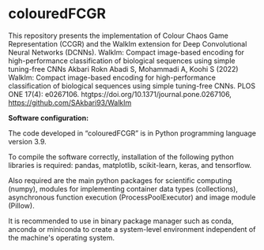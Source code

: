 # colouredFCGR

This repository presents the implementation of Colour Chaos Game Representation (CCGR) and the WalkIm extension for Deep Convolutional Neural Networks (DCNNs). WalkIm: Compact image-based encoding for high-performance classification of biological sequences using simple tuning-free CNNs
Akbari Rokn Abadi S, Mohammadi A, Koohi S (2022) WalkIm: Compact image-based encoding for high-performance classification of biological sequences using simple tuning-free CNNs. PLOS ONE 17(4): e0267106. htgtps://doi.org/10.1371/journal.pone.0267106, https://github.com/SAkbari93/WalkIm

**Software configuration:**

The code developed in “colouredFCGR” is in Python programming language version 3.9.

To compile the software correctly, installation of the following python libraries is required: pandas, matplotlib, scikit-learn, keras, and tensorflow.

Also required are the main python packages for scientific computing (numpy), modules for implementing container data types (collections), asynchronous function execution (ProcessPoolExecutor) and image module (Pillow).

It is recommended to use in binary package manager such as conda, anconda or miniconda to create a system-level environment independent of the machine's operating system.